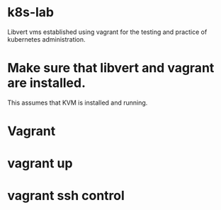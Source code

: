 # k8s-lab
Libvert vms established using vagrant for the testing and practice of kubernetes administration. 


# Make sure that libvert and vagrant are installed.
This assumes that KVM is installed and running.

# Vagrant

# vagrant up
# vagrant ssh control